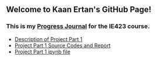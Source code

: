 ## Welcome to Kaan Ertan's GitHub Page!

### This is my [Progress Journal](https://bu-ie-423.github.io/fall-23-kaanertan/) for the IE423 course. 

* [Description of Project Part 1](Project_Part-1/IE423_Fall23_ProjectPart1.pdf) 
* [Project Part 1 Source Codes and Report](Project_Part-1/Part1.html) 
* [Project Part 1 ipynb file](Project_Part-1/Part1.ipynb) 
 

